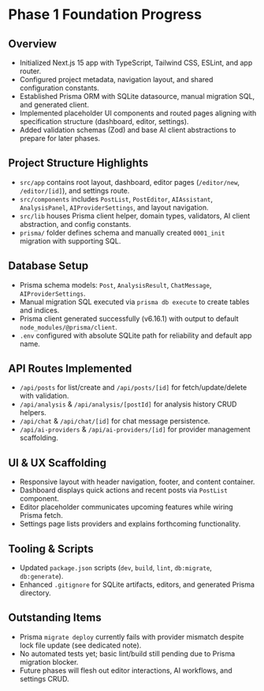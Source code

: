 ﻿# Phase 1 Foundation Progress

## Overview
- Initialized Next.js 15 app with TypeScript, Tailwind CSS, ESLint, and app router.
- Configured project metadata, navigation layout, and shared configuration constants.
- Established Prisma ORM with SQLite datasource, manual migration SQL, and generated client.
- Implemented placeholder UI components and routed pages aligning with specification structure (dashboard, editor, settings).
- Added validation schemas (Zod) and base AI client abstractions to prepare for later phases.

## Project Structure Highlights
- `src/app` contains root layout, dashboard, editor pages (`/editor/new`, `/editor/[id]`), and settings route.
- `src/components` includes `PostList`, `PostEditor`, `AIAssistant`, `AnalysisPanel`, `AIProviderSettings`, and layout navigation.
- `src/lib` houses Prisma client helper, domain types, validators, AI client abstraction, and config constants.
- `prisma/` folder defines schema and manually created `0001_init` migration with supporting SQL.

## Database Setup
- Prisma schema models: `Post`, `AnalysisResult`, `ChatMessage`, `AIProviderSettings`.
- Manual migration SQL executed via `prisma db execute` to create tables and indices.
- Prisma client generated successfully (v6.16.1) with output to default `node_modules/@prisma/client`.
- `.env` configured with absolute SQLite path for reliability and default app name.

## API Routes Implemented
- `/api/posts` for list/create and `/api/posts/[id]` for fetch/update/delete with validation.
- `/api/analysis` & `/api/analysis/[postId]` for analysis history CRUD helpers.
- `/api/chat` & `/api/chat/[id]` for chat message persistence.
- `/api/ai-providers` & `/api/ai-providers/[id]` for provider management scaffolding.

## UI & UX Scaffolding
- Responsive layout with header navigation, footer, and content container.
- Dashboard displays quick actions and recent posts via `PostList` component.
- Editor placeholder communicates upcoming features while wiring Prisma fetch.
- Settings page lists providers and explains forthcoming functionality.

## Tooling & Scripts
- Updated `package.json` scripts (`dev`, `build`, `lint`, `db:migrate`, `db:generate`).
- Enhanced `.gitignore` for SQLite artifacts, editors, and generated Prisma directory.

## Outstanding Items
- Prisma `migrate deploy` currently fails with provider mismatch despite lock file update (see dedicated note).
- No automated tests yet; basic lint/build still pending due to Prisma migration blocker.
- Future phases will flesh out editor interactions, AI workflows, and settings CRUD.
